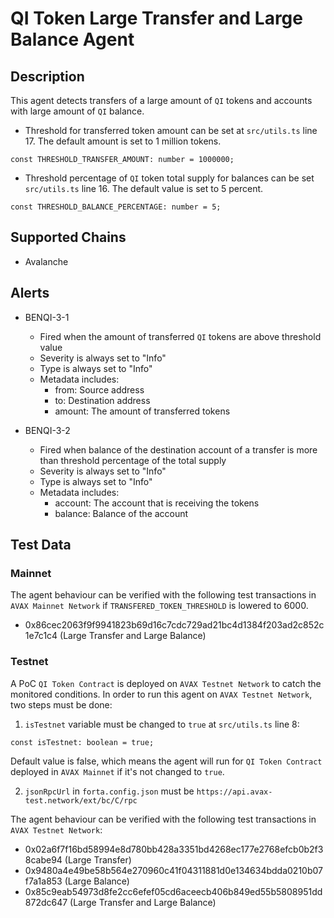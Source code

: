 # QI Token Large Transfer and Large Balance Agent

## Description

This agent detects transfers of a large amount of `QI` tokens and accounts with large amount of `QI` balance.

- Threshold for transferred token amount can be set at `src/utils.ts` line 17. The default amount is set to 1 million tokens.

```
const THRESHOLD_TRANSFER_AMOUNT: number = 1000000;
```

- Threshold percentage of `QI` token total supply for balances can be set `src/utils.ts` line 16. The default value is set to 5 percent.

```
const THRESHOLD_BALANCE_PERCENTAGE: number = 5;
```

## Supported Chains

- Avalanche

## Alerts

- BENQI-3-1

  - Fired when the amount of transferred `QI` tokens are above threshold value
  - Severity is always set to "Info"
  - Type is always set to "Info"
  - Metadata includes:
    - from: Source address
    - to: Destination address
    - amount: The amount of transferred tokens

- BENQI-3-2
  - Fired when balance of the destination account of a transfer is more than threshold percentage of the total supply
  - Severity is always set to "Info"
  - Type is always set to "Info"
  - Metadata includes:
    - account: The account that is receiving the tokens
    - balance: Balance of the account

## Test Data

### Mainnet

The agent behaviour can be verified with the following test transactions in `AVAX Mainnet Network` if `TRANSFERED_TOKEN_THRESHOLD` is lowered to 6000.

- 0x86cec2063f9f9941823b69d16c7cdc729ad21bc4d1384f203ad2c852c1e7c1c4 (Large Transfer and Large Balance)

### Testnet

A PoC `QI Token Contract` is deployed on `AVAX Testnet Network` to catch the monitored conditions.
In order to run this agent on `AVAX Testnet Network`, two steps must be done:

1. `isTestnet` variable must be changed to `true` at `src/utils.ts` line 8:

```
const isTestnet: boolean = true;
```

Default value is false, which means the agent will run for `QI Token Contract` deployed in `AVAX Mainnet` if it's not changed to `true`.

2. `jsonRpcUrl` in `forta.config.json` must be `https://api.avax-test.network/ext/bc/C/rpc`

The agent behaviour can be verified with the following test transactions in `AVAX Testnet Network`:

- 0x02a6f7f16bd58994e8d780bb428a3351bd4268ec177e2768efcb0b2f38cabe94 (Large Transfer)
- 0x9480a4e49be58b564e270960c41f04311881d0e134634bdda0210b07f7a1a853 (Large Balance)
- 0x85c9eab54973d8fe2cc6efef05cd6aceecb406b849ed55b5808951dd872dc647 (Large Transfer and Large Balance)
